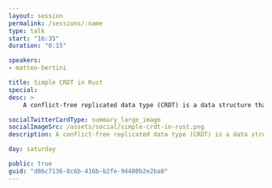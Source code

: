 ```yaml
---
layout: session
permalink: /sessions/:name
type: talk
start: "16:35"
duration: "0:15"

speakers:
- matteo-bertini

title: Simple CRDT in Rust
special:
desc: >
    A conflict-free replicated data type (CRDT) is a data structure that can be replicated, each replica can be updated independently and it is always mathematically possible to merge the replicas back without conflicts. The simplest CRDT is an _append only_ Set, where the _merge_ is the Set union, building upon this idea we can compose more complex data types. In this talk we will explore how to implement a `cli` for a CRDT shopping list, see how Traits are emerging during the code evolution, use cargo to include some useful crates with no pain, and document the code with runnable examples.

socialTwitterCardType: summary_large_image
socialImageSrc: /assets/social/simple-crdt-in-rust.png
description: A conflict-free replicated data type (CRDT) is a data structure that can be replicated; in this talk we will explore how to implement a cli for a CRDT shopping list.

day: saturday

public: true
guid: "d86c7136-8c6b-416b-b2fe-94480b2e2ba0"
---
```

